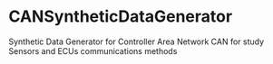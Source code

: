 # CANSyntheticDataGenerator
Synthetic Data Generator for Controller Area Network CAN for study Sensors and ECUs communications methods
